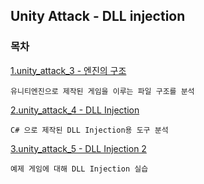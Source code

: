 ## Unity Attack - DLL injection

### 목차

[1.unity_attack_3 - 엔진의 구조](unity_attack_3)

	유니티엔진으로 제작된 게임을 이루는 파일 구조를 분석

[2.unity_attack_4 - DLL Injection](unity_attack_4)

	C# 으로 제작된 DLL Injection용 도구 분석 

[3.unity_attack_5 - DLL Injection 2](unity_attack_5)

	예제 게임에 대해 DLL Injection 실습 

